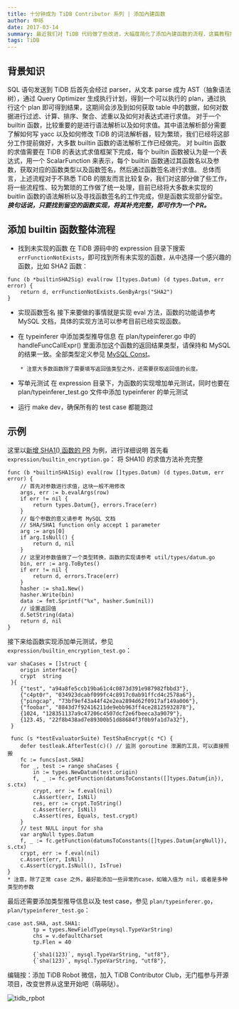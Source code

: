 ```yaml
---
title: 十分钟成为 TiDB Contributor 系列 | 添加內建函数
author: 申砾
date: 2017-03-14
summary: 最近我们对 TiDB 代码做了些改进，大幅度简化了添加內建函数的流程，这篇教程描述如何为 TiDB 新增 builtin 函数。首先介绍一些必需的背景知识，然后介绍增加 builtin 函数的流程，最后会以一个函数作为示例。
tags: TiDB
---
```



## **背景知识**

SQL 语句发送到 TiDB 后首先会经过 parser，从文本 parse 成为 AST（抽象语法树），通过 Query Optimizer 生成执行计划，得到一个可以执行的 plan，通过执行这个 plan 即可得到结果，这期间会涉及到如何获取 table 中的数据，如何对数据进行过滤、计算、排序、聚合、滤重以及如何对表达式进行求值。
对于一个 builtin 函数，比较重要的是进行语法解析以及如何求值。其中语法解析部分需要了解如何写 yacc 以及如何修改 TiDB 的词法解析器，较为繁琐，我们已经将这部分工作提前做好，大多数 builtin 函数的语法解析工作已经做完。
对 builtin 函数的求值需要在 TiDB 的表达式求值框架下完成，每个 builtin 函数被认为是一个表达式，用一个 ScalarFunction 来表示，每个 builtin 函数通过其函数名以及参数，获取对应的函数类型以及函数签名，然后通过函数签名进行求值。
总体而言，上述流程对于不熟悉 TiDB 的朋友而言比较复杂，我们对这部分做了些工作，将一些流程性、较为繁琐的工作做了统一处理，目前已经将大多数未实现的 buitlin 函数的语法解析以及寻找函数签名的工作完成，但是函数实现部分留空。***换句话说，只要找到留空的函数实现，将其补充完整，即可作为一个 PR。***

## **添加 builtin 函数整体流程**

* 找到未实现的函数
在 TiDB 源码中的 expression 目录下搜索 `errFunctionNotExists`，即可找到所有未实现的函数，从中选择一个感兴趣的函数，比如 SHA2 函数：
```
func (b *builtinSHA2Sig) eval(row []types.Datum) (d types.Datum, err error) {
    return d, errFunctionNotExists.GenByArgs("SHA2")
}
```

* 实现函数签名
接下来要做的事情就是实现 eval 方法，函数的功能请参考 MySQL 文档，具体的实现方法可以参考目前已经实现函数。

* 在 typeinferer 中添加类型推导信息
在 plan/typeinferer.go 中的 handleFuncCallExpr() 里面添加这个函数的返回结果类型，请保持和 MySQL 的结果一致。全部类型定义参见 [MySQL Const](https://github.com/pingcap/tidb/blob/master/mysql/type.go#L17)。
```
    * 注意大多数函数除了需要填写返回值类型之外，还需要获取返回值的长度。
```

* 写单元测试
在 expression 目录下，为函数的实现增加单元测试，同时也要在 plan/typeinferer_test.go 文件中添加 typeinferer 的单元测试

* 运行 make dev，确保所有的 test case 都能跑过

## **示例**

这里以[新增 SHA1() 函数的 PR](https://github.com/pingcap/tidb/pull/2781/files) 为例，进行详细说明
首先看 `expression/builtin_encryption.go`：
将 SHA1() 的求值方法补充完整
```
func (b *builtinSHA1Sig) eval(row []types.Datum) (d types.Datum, err error) {
    // 首先对参数进行求值，这块一般不用修改
    args, err := b.evalArgs(row)
    if err != nil {
        return types.Datum{}, errors.Trace(err)
    }
    // 每个参数的意义请参考 MySQL 文档
    // SHA/SHA1 function only accept 1 parameter
    arg := args[0]
    if arg.IsNull() {
        return d, nil
    }
    // 这里对参数值做了一个类型转换，函数的实现请参考 util/types/datum.go
    bin, err := arg.ToBytes()
    if err != nil {
        return d, errors.Trace(err)
    }
    hasher := sha1.New()
    hasher.Write(bin)
    data := fmt.Sprintf("%x", hasher.Sum(nil))
    // 设置返回值
    d.SetString(data)
    return d, nil
}
```
接下来给函数实现添加单元测试，参见 `expression/builtin_encryption_test.go`：
```
var shaCases = []struct {
    origin interface{}
    crypt  string
 }{
    {"test", "a94a8fe5ccb19ba61c4c0873d391e987982fbbd3"},
    {"c4pt0r", "034923dcabf099fc4c8917c0ab91ffcd4c2578a6"},
    {"pingcap", "73bf9ef43a44f42e2ea2894d62f0917af149a006"},
    {"foobar", "8843d7f92416211de9ebb963ff4ce28125932878"},
    {1024, "128351137a9c47206c4507dcf2e6fbeeca3a9079"},
    {123.45, "22f8b438ad7e89300b51d88684f3f0b9fa1d7a32"},
 }
 
 func (s *testEvaluatorSuite) TestShaEncrypt(c *C) {
    defer testleak.AfterTest(c)() // 监测 goroutine 泄漏的工具，可以直接照搬
    fc := funcs[ast.SHA]
    for _, test := range shaCases {
        in := types.NewDatum(test.origin)
        f, _ := fc.getFunction(datumsToConstants([]types.Datum{in}), s.ctx)
        crypt, err := f.eval(nil)
        c.Assert(err, IsNil)
        res, err := crypt.ToString()
        c.Assert(err, IsNil)
        c.Assert(res, Equals, test.crypt)
    }
    // test NULL input for sha
    var argNull types.Datum
    f, _ := fc.getFunction(datumsToConstants([]types.Datum{argNull}), s.ctx)
    crypt, err := f.eval(nil)
    c.Assert(err, IsNil)
    c.Assert(crypt.IsNull(), IsTrue)
}
* 注意，除了正常 case 之外，最好能添加一些异常的case，如输入值为 nil，或者是多种类型的参数
```
最后还需要添加类型推导信息以及 test case，参见 `plan/typeinferer.go`，`plan/typeinferer_test.go`：
```
case ast.SHA, ast.SHA1:
        tp = types.NewFieldType(mysql.TypeVarString)
        chs = v.defaultCharset
        tp.Flen = 40
```
```
        {`sha1(123)`, mysql.TypeVarString, "utf8"},
        {`sha(123)`, mysql.TypeVarString, "utf8"},
```


编辑按：添加 TiDB Robot 微信，加入 TiDB Contributor Club，无门槛参与开源项目，改变世界从这里开始吧（萌萌哒）。

![tidb_rpbot](/images/tidb-robot.jpg)
